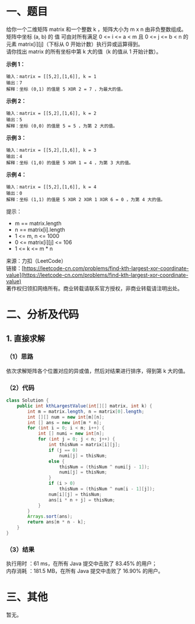 # 一、题目
给你一个二维矩阵 matrix 和一个整数 k ，矩阵大小为 m x n 由非负整数组成。     
矩阵中坐标 (a, b) 的 值 可由对所有满足 0 <= i <= a < m 且 0 <= j <= b < n 的元素 matrix[i][j]（下标从 0 开始计数）执行异或运算得到。     
请你找出 matrix 的所有坐标中第 k 大的值（k 的值从 1 开始计数）。     
     
**示例 1：**    
```
输入：matrix = [[5,2],[1,6]], k = 1
输出：7
解释：坐标 (0,1) 的值是 5 XOR 2 = 7 ，为最大的值。
```
**示例 2：**    
```
输入：matrix = [[5,2],[1,6]], k = 2
输出：5
解释：坐标 (0,0) 的值是 5 = 5 ，为第 2 大的值。
```
**示例 3：**    
```
输入：matrix = [[5,2],[1,6]], k = 3
输出：4
解释：坐标 (1,0) 的值是 5 XOR 1 = 4 ，为第 3 大的值。
```
**示例 4：**     
```
输入：matrix = [[5,2],[1,6]], k = 4
输出：0
解释：坐标 (1,1) 的值是 5 XOR 2 XOR 1 XOR 6 = 0 ，为第 4 大的值。
```
提示：    
- m == matrix.length
- n == matrix[i].length
- 1 <= m, n <= 1000
- 0 <= matrix[i][j] <= 106
- 1 <= k <= m * n
     
来源：力扣（LeetCode）       
链接：[https://leetcode-cn.com/problems/find-kth-largest-xor-coordinate-value](https://leetcode-cn.com/problems/find-kth-largest-xor-coordinate-value)     
著作权归领扣网络所有。商业转载请联系官方授权，非商业转载请注明出处。     
# 二、分析及代码    
## 1. 直接求解
### （1）思路
依次求解矩阵各个位置对应的异或值，然后对结果进行排序，得到第 k 大的值。    
### （2）代码
```java
class Solution {
    public int kthLargestValue(int[][] matrix, int k) {
        int m = matrix.length, n = matrix[0].length;
        int [][] num = new int[m][n];
        int [] ans = new int[m * n];
        for (int i = 0; i < m; i++) {
            int [] numi = new int[n];
            for (int j = 0; j < n; j++) {
                int thisNum = matrix[i][j];
                if (j == 0)
                    numi[j] = thisNum;
                else {
                    thisNum = (thisNum ^ numi[j - 1]);
                    numi[j] = thisNum;
                }
                if (i > 0)
                    thisNum = (thisNum ^ num[i - 1][j]);
                num[i][j] = thisNum;
                ans[i * n + j] = thisNum;
            }
        }
        Arrays.sort(ans);
        return ans[m * n - k];
    }
}
```
### （3）结果
执行用时 ：61 ms，在所有 Java 提交中击败了 83.45% 的用户；    
内存消耗 ：181.5 MB，在所有 Java 提交中击败了 16.90% 的用户。      
# 三、其他
暂无。  
